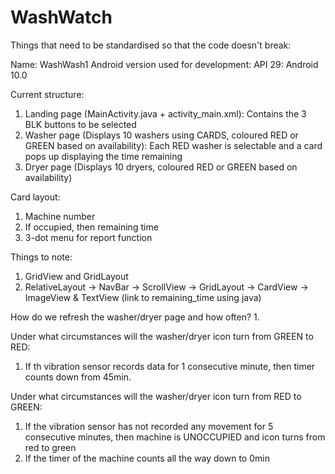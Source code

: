 # WashWatch

Things that need to be standardised so that the code doesn't break:

Name: WashWash1
Android version used for development: API 29: Android 10.0

Current structure:
1. Landing page (MainActivity.java + activity_main.xml): Contains the 3 BLK buttons to be selected
2. Washer page (Displays 10 washers using CARDS, coloured RED or GREEN based on availability): Each RED washer is selectable and a card pops up displaying the time remaining
3. Dryer page (Displays 10 dryers, coloured RED or GREEN based on availability)

Card layout: 
1. Machine number
2. If occupied, then remaining time 
3. 3-dot menu for report function

Things to note:
1. GridView and GridLayout
2. RelativeLayout -> NavBar -> ScrollView -> GridLayout -> CardView -> ImageView & TextView (link to remaining_time using java) 

How do we refresh the washer/dryer page and how often?
1. 

Under what circumstances will the washer/dryer icon turn from GREEN to RED:
1. If th vibration sensor records data for 1 consecutive minute, then timer counts down from 45min.

Under what circumstances will the washer/dryer icon turn from RED to GREEN:
1. If the vibration sensor has not recorded any movement for 5 consecutive minutes, then machine is UNOCCUPIED and icon turns from red to green
2. If the timer of the machine counts all the way down to 0min
